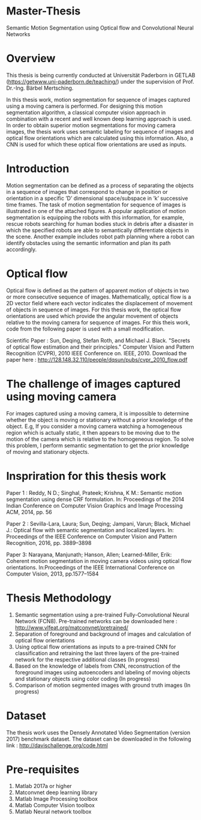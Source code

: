 # Master-Thesis
Semantic Motion Segmentation using Optical flow and Convolutional Neural Networks

# Overview
This thesis is being currently conducted at Universität Paderborn in GETLAB (https://getwww.uni-paderborn.de/teaching/) under the supervision of Prof. Dr.-Ing. Bärbel Mertsching.

In this thesis work, motion segmentation for sequence of images captured using a moving camera is performed. For designing this motion segmentation algorithm, a classical computer vision approach in combination with a recent and well known deep learning approach is used. In order to obtain superior motion segmentations for moving camera images, the thesis work uses semantic labeling for sequence of images and optical flow orientations which are calculated using this information. Also, a CNN is used for which these optical flow orientations are used as inputs.

# Introduction
Motion segmentation can be defined as a process of separating the objects in a sequence of images that correspond to change in position or orientation in a specific ’D’ dimensional space/subspace in ’k’ successive time frames. The task of motion segmentation for sequence of images is illustrated in one of the attached figures. A popular application of motion segmentation is equipping the robots with this information, for example, rescue robots searching for human bodies stuck in debris after a disaster in which the specified robots are able to semantically differentiate objects in the scene. Another example includes robot path planning where a robot can identify obstacles using the semantic information and plan its path accordingly.

# Optical flow
Optical flow is defined as the pattern of apparent motion of objects in two or more consecutive sequence of images. Mathematically, optical flow is a 2D vector field where each vector indicates the displacement of movement of objects in sequence of images. For this thesis work, the optical flow orientations are used which provide the angular movement of objects relative to the moving camera for sequence of images. For this theis work, code from the following paper is used with a small modification. 

Scientific Paper : Sun, Deqing, Stefan Roth, and Michael J. Black. "Secrets of optical flow estimation and their principles." Computer Vision and Pattern Recognition (CVPR), 2010 IEEE Conference on. IEEE, 2010.
Download the paper here : http://128.148.32.110/people/dqsun/pubs/cvpr_2010_flow.pdf

# The challenge of images captured using moving camera 
For images captured using a moving camera, it is impossible to determine whether the object is moving or stationary without a prior knowledge of the object. E.g, If you consider a moving camera watching a homogeneous region which is actually static, it then appears to be moving due to the motion of the camera which is relative to the homogeneous region. To solve this problem, I perform semantic segmentation to get the prior knowledge of moving and stationary objects.

# Inspriration for this thesis work

Paper 1 : Reddy, N D.; Singhal, Prateek; Krishna, K M.: Semantic motion segmentation using dense CRF formulation. In: Proceedings of the 2014 Indian Conference on Computer Vision Graphics and Image Processing ACM, 2014, pp. 56

Paper 2 : Sevilla-Lara, Laura; Sun, Deqing; Jampani, Varun; Black, Michael J.: Optical flow with semantic segmentation and localized layers. In: Proceedings of the IEEE Conference on Computer Vision and Pattern Recognition, 2016, pp. 3889–3898

Paper 3: Narayana, Manjunath; Hanson, Allen; Learned-Miller, Erik: Coherent motion segmentation in moving camera videos using optical flow orientations. In:Proceedings of the IEEE International Conference on Computer Vision, 2013, pp.1577–1584

# Thesis Methodology

1. Semantic segmentation using a pre-trained Fully-Convolutional Neural Network (FCN8). Pre-trained networks can be downloaded here : http://www.vlfeat.org/matconvnet/pretrained/
2. Separation of foreground and background of images and calculation of optical flow orientations
3. Using optical flow orientations as inputs to a pre-trained CNN for classification and retraining the last three layers of the pre-trained network for the respective additional classes (In progress)
4. Based on the knowledge of labels from CNN, reconstruction of the foreground images using autoencoders and labeling of moving objects and stationary objects using color coding (In progress)
5. Comparison of motion segmented images with ground truth images (In progress)

# Dataset
The thesis work uses the Densely Annotated Video Segmentation (version 2017) benchmark dataset. The dataset can be downloaded in the following link : http://davischallenge.org/code.html

# Pre-requisites
1. Matlab 2017a or higher
2. Matconvnet deep learning library 
3. Matlab Image Processing toolbox
4. Matlab Computer Vision toolbox
5. Matlab Neural network toolbox



